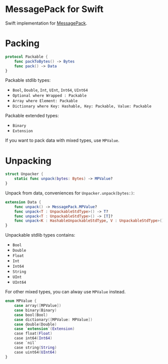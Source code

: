 # MessagePack for Swift

Swift implementation for [MessagePack](https://github.com/msgpack/msgpack/blob/master/spec.md).

# Packing

```swift
protocol Packable {
    func packToBytes() -> Bytes
    func pack() -> Data
}
```

Packable stdlib types:

- `Bool`, `Double`, `Int`, `UInt`, `Int64`, `UInt64`
- `Optional where Wrapped : Packable`
- `Array where Element: Packable` 
- `Dictionary where Key: Hashable, Key: Packable, Value: Packable`

Packable extended types:
- `Binary`
- `Extension`

If you want to pack data with mixed types, use `MPValue`.

# Unpacking

```swift
struct Unpacker {
    static func unpack(bytes: Bytes) -> MPValue?
}
```

Unpack from data, conveniences for `Unpacker.unpack(bytes:)`:

```swift
extension Data {
    func unpack() -> MessagePack.MPValue?
    func unpack<T : UnpackableStdType>() -> T?
    func unpack<T : UnpackableStdType>() -> [T]?
    func unpack<K : HashableUnpackableStdType, V : UnpackableStdType>() -> [K : V]?
}
```

Unpackable stdlib types contains:
- `Bool`
- `Double`
- `Float`
- `Int`
- `Int64`
- `String`
- `UInt`
- `UInt64`

For other mixed types, you can alway use `MPValue` instead.

```swift
enum MPValue {
    case array([MPValue])
    case binary(Binary)
    case bool(Bool)
    case dictionary([MPValue: MPValue])
    case double(Double)
    case `extension`(Extension)
    case float(Float)
    case int64(Int64)
    case `nil`
    case string(String)
    case uint64(UInt64)
}
```
